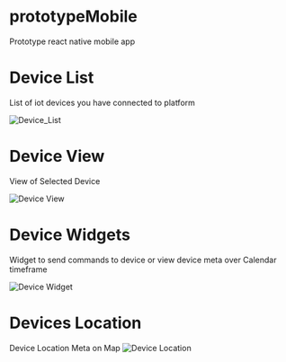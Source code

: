 # prototypeMobile
 Prototype react native mobile app 
 
 # Device List
  List of iot devices you have connected to platform
  
 ![Device_List](https://github.com/mashaole/prototypeMobile/blob/master/deviceview.jpeg)
 
 # Device View
  View of Selected Device
  
  ![Device View](https://github.com/mashaole/prototypeMobile/blob/master/deviceview%20(2).jpeg)
  
 # Device Widgets
   Widget to send commands to device or view device meta over Calendar timeframe
   
  ![Device Widget](https://github.com/mashaole/prototypeMobile/blob/master/WhatsApp%20Image%202019-09-18%20at%2017.01.30.jpeg)
  
 # Devices Location
  Device Location Meta on Map
 ![Device Location](https://github.com/mashaole/prototypeMobile/blob/master/mobile%20map.png)
